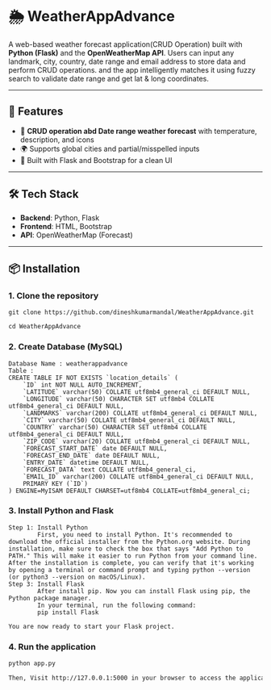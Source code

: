 # 🌦️ WeatherAppAdvance

A web-based weather forecast application(CRUD Operation) built with **Python (Flask)** and the **OpenWeatherMap API**. Users can input any landmark, city, country, date range and email address to store data and perform CRUD operations. and the app intelligently matches it using fuzzy search to validate date range and get lat & long coordinates.

---

## 🚀 Features

- 📅 **CRUD operation abd Date range weather forecast**  with temperature, description, and icons
- 🌍 Supports global cities and partial/misspelled inputs
- 🧠 Built with Flask and Bootstrap for a clean UI

---

## 🛠️ Tech Stack

- **Backend**: Python, Flask
- **Frontend**: HTML, Bootstrap
- **API**: OpenWeatherMap (Forecast)

---

## 📦 Installation

### 1. Clone the repository

    git clone https://github.com/dineshkumarmandal/WeatherAppAdvance.git
    
    cd WeatherAppAdvance

### 2. Create Database (MySQL)
    Database Name : weatherappadvance
    Table : 
    CREATE TABLE IF NOT EXISTS `location_details` (
        `ID` int NOT NULL AUTO_INCREMENT,
        `LATITUDE` varchar(50) COLLATE utf8mb4_general_ci DEFAULT NULL,
        `LONGITUDE` varchar(50) CHARACTER SET utf8mb4 COLLATE utf8mb4_general_ci DEFAULT NULL,
        `LANDMARKS` varchar(200) COLLATE utf8mb4_general_ci DEFAULT NULL,
        `CITY` varchar(50) COLLATE utf8mb4_general_ci DEFAULT NULL,
        `COUNTRY` varchar(50) CHARACTER SET utf8mb4 COLLATE utf8mb4_general_ci DEFAULT NULL,
        `ZIP_CODE` varchar(20) COLLATE utf8mb4_general_ci DEFAULT NULL,
        `FORECAST_START_DATE` date DEFAULT NULL,
        `FORECAST_END_DATE` date DEFAULT NULL,
        `ENTRY_DATE` datetime DEFAULT NULL,
        `FORECAST_DATA` text COLLATE utf8mb4_general_ci,
        `EMAIL_ID` varchar(200) COLLATE utf8mb4_general_ci DEFAULT NULL,
        PRIMARY KEY (`ID`)
    ) ENGINE=MyISAM DEFAULT CHARSET=utf8mb4 COLLATE=utf8mb4_general_ci;

### 3. Install Python and Flask
    Step 1: Install Python
            ​First, you need to install Python. It's recommended to download the official installer from the Python.org website. During installation, make sure to check the box that says "Add Python to PATH." This will make it easier to run Python from your command line.  After the installation is complete, you can verify that it's working by opening a terminal or command prompt and typing python --version (or python3 --version on macOS/Linux).
    Step 3: Install Flask
            After install pip. Now you can install Flask using pip, the Python package manager.
            ​In your terminal, run the following command:
            pip install Flask

    ​You are now ready to start your Flask project.

### 4. Run the application

```bash
python app.py

Then, Visit http://127.0.0.1:5000 in your browser to access the application.

